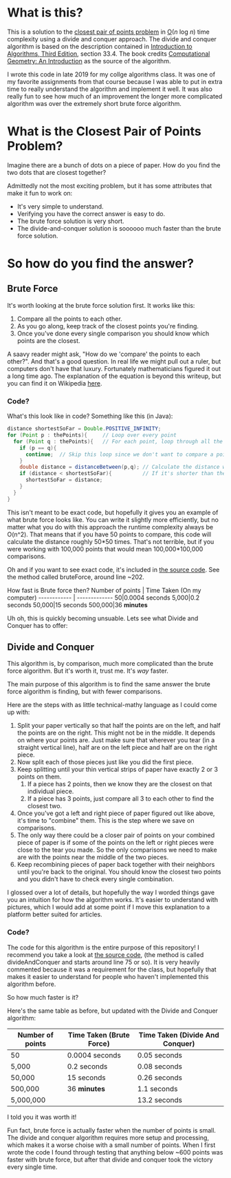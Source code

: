 # What is this?

This is a solution to the [closest pair of points problem](https://en.wikipedia.org/wiki/Closest_pair_of_points_problem) in [O](https://en.wikipedia.org/wiki/Big_O_notation)(*n* log *n*) time complexity using a divide and conquer approach. The divide and conquer algorithm is based on the description contained in [Introduction to Algorithms, Third Edition](https://mitpress.mit.edu/books/introduction-algorithms-third-edition), section 33.4. The book credits [Computational Geometry: An Introduction](https://dl.acm.org/doi/10.5555/4333) as the source of the algorithm.

I wrote this code in late 2019 for my collge algorithms class. It was one of my favorite assignments from that course because I was able to put in extra time to really understand the algorithm and implement it well. It was also really fun to see how much of an improvement the longer more complicated algorithm was over the extremely short brute force algorithm.

# What is the Closest Pair of Points Problem?

Imagine there are a bunch of dots on a piece of paper. How do you find the two dots that are closest together?

Admittedly not the most exciting problem, but it has some attributes that make it fun to work on:

* It's very simple to understand.
* Verifying you have the correct answer is easy to do.
* The brute force solution is very short.
* The divide-and-conquer solution is soooooo much faster than the brute force solution.

# So how do you find the answer?


## Brute Force

It's worth looking at the brute force solution first. It works like this:

1. Compare all the points to each other.
2. As you go along, keep track of the closest points you're finding.
3. Once you've done every single comparison you should know which points are the closest.

A saavy reader might ask, "How do we 'compare' the points to each other?". And that's a good question. In real life we might pull out a ruler, but computers don't have that luxury. Fortunately mathematicians figured it out a long time ago. The explanation of the equation is beyond this writeup, but you can find it on Wikipedia [here](https://en.wikipedia.org/wiki/Euclidean_distance#Two_dimensions).
### Code?

What's this look like in code?
Something like this (in Java):

```java
distance shortestSoFar = Double.POSITIVE_INFINITY;
for (Point p : thePoints){     // Loop over every point
  for (Point q : thePoints){   // For each point, loop through all the points again
    if (p == q){
      continue;  // Skip this loop since we don't want to compare a point to itself
    }
    double distance = distanceBetween(p,q); // Calculate the distance with some function (not shown here)
    if (distance < shortestSoFar){          // If it's shorter than the shortest we've found so far, then save it
      shortestSoFar = distance;
    }
  }
}
```
This isn't meant to be exact code, but hopefully it gives you an example of what brute force looks like. You can write it slightly more efficiently, but no matter what you do with this approach the runtime complexity always be O(n^2). That means that if you have 50 points to compare, this code will calculate the distance roughly 50\*50 times. That's not terrible, but if you were working with 100,000 points that would mean 100,000\*100,000 comparisons. 

Oh and if you want to see exact code, it's included in [the source code](src/Main.java). See the method called bruteForce, around line ~202.

How fast is Brute force then?
Number of points | Time Taken (On my computer)
------------ | -------------
50|0.0004 seconds
5,000|0.2 seconds
50,000|15 seconds
500,000|36 **minutes**

Uh oh, this is quickly becoming unsuable. Lets see what Divide and Conquer has to offer:

## Divide and Conquer
 
This algorithm is, by comparison, much more complicated than the brute force algorithm. But it's worth it, trust me. It's *way* faster.

The main purpose of this algorithm is to find the same answer the brute force algorithm is finding, but with fewer comparisons.

Here are the steps with as little technical-mathy language as I could come up with:

1. Split your paper vertically so that half the points are on the left, and half the points are on the right. This might not be in the middle. It depends on where your points are. Just make sure that wherever you tear (in a straight vertical line), half are on the left piece and half are on the right piece.
2. Now split each of those pieces just like you did the first piece.
3. Keep splitting until your thin vertical strips of paper have exactly 2 or 3 points on them.
    1. If a piece has 2 points, then we know they are the closest on that individual piece.
    2. If a piece has 3 points, just compare all 3 to each other to find the closest two.
4. Once you've got a left and right piece of paper figured out like above, it's time to "combine" them. This is the step where we save on comparisons.
5. The only way there could be a closer pair of points on your combined piece of paper is if some of the points on the left or right pieces were close to the tear you made. So the only comparisons we need to make are with the points near the middle of the two pieces.
6. Keep recombining pieces of paper back together with their neighbors until you're back to the original. You should know the closest two points and you didn't have to check every single combination.

I glossed over a lot of details, but hopefully the way I worded things gave you an intuition for how the algorithm works. It's easier to understand with pictures, which I would add at some point if I move this explanation to a platform better suited for articles.

### Code?

The code for this algorithm is the entire purpose of this repository! I recommend you take a look at [the source code](src/Main.java), (the method is called divideAndConquer and starts around line 75 or so). It is very heavily commented because it was a requirement for the class, but hopefully that makes it easier to understand for people who haven't implemented this algorithm before.

So how much faster is it?

Here's the same table as before, but updated with the Divide and Conquer algorithm:

Number of points | Time Taken (Brute Force) | Time Taken (Divide And Conquer)
------------ | ------------- | -------------
50|0.0004 seconds|0.05 seconds
5,000|0.2 seconds|0.08 seconds
50,000|15 seconds|0.26 seconds
500,000|36 **minutes**|1.1 seconds
5,000,000| |13.2 seconds

I told you it was worth it!

Fun fact, brute force is actually faster when the number of points is small. The divide and conquer algorithm requires more setup and processing, which makes it a worse choise with a small number of points. When I first wrote the code I found through testing that anything below ~600 points was faster with brute force, but after that divide and conquer took the victory every single time.
